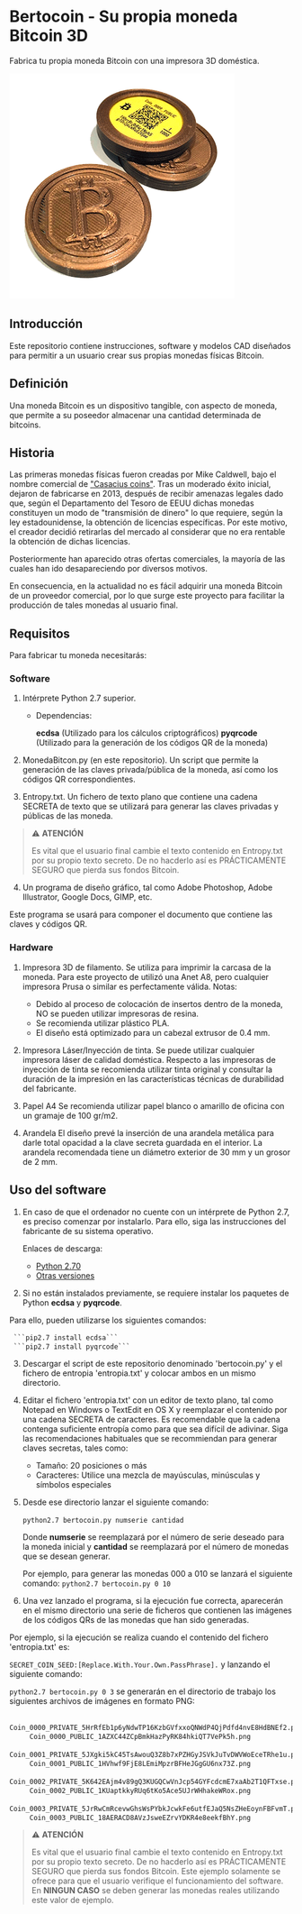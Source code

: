 # Bertocoin - Su propia moneda Bitcoin 3D
Fabrica tu propia moneda Bitcoin con una impresora 3D doméstica.
<p align="left">
  <img src="./imagenes/albercoin_01.png">
</p>

## Introducción
Este repositorio contiene instrucciones, software y modelos CAD diseñados para permitir a un usuario crear sus propias monedas físicas Bitcoin.

## Definición
Una moneda Bitcoin es un dispositivo tangible, con aspecto de moneda, que permite a su poseedor almacenar una cantidad determinada de bitcoins.

## Historia
Las primeras monedas físicas fueron creadas por Mike Caldwell, bajo el nombre comercial de ["Casacius coins"](https://en.bitcoin.it/wiki/Casascius_physical_bitcoins). Tras un moderado éxito inicial, dejaron de fabricarse en 2013, después de recibir amenazas legales dado que, según el Departamento del Tesoro de EEUU dichas monedas constituyen un modo de "transmisión de dinero" lo que requiere, según la ley estadounidense, la obtención de licencias específicas. Por este motivo, el creador decidió retirarlas del mercado al considerar que no era rentable la obtención de dichas licencias.

Posteriormente han aparecido otras ofertas comerciales, la mayoría de las cuales han ido desapareciendo por diversos motivos.

En consecuencia, en la actualidad no es fácil adquirir una moneda Bitcoin de un proveedor comercial, por lo que surge este proyecto para facilitar la producción de tales monedas al usuario final.

## Requisitos
Para fabricar tu moneda necesitarás:

### Software
1. Intérprete Python 2.7 superior. 
   - Dependencias: 

     **ecdsa** (Utilizado para los cálculos criptográficos)
     **pyqrcode** (Utilizado para la generación de los códigos QR de la moneda)


2. MonedaBitcon.py (en este repositorio). Un script que permite la generación de las claves privada/pública de la moneda, así como los códigos QR correspondientes.
3. Entropy.txt. Un fichero de texto plano que contiene una cadena SECRETA de texto que se utilizará para generar las claves privadas y públicas de las moneda.


> :warning: **ATENCIÓN**
>
> Es vital que el usuario final cambie el texto contenido en Entropy.txt por su propio texto secreto.
> De no hacderlo así es PRÁCTICAMENTE SEGURO que pierda sus fondos Bitcoin.

4. Un programa de diseño gráfico, tal como Adobe Photoshop, Adobe Illustrator, Google Docs, GIMP, etc.

Este programa se usará para componer el documento que contiene las claves y códigos QR.

### Hardware
1. Impresora 3D de filamento. 
Se utiliza para imprimir la carcasa de la moneda. 
Para este proyecto de utilizó una Anet A8, pero cualquier impresora Prusa o similar es perfectamente válida.
Notas: 
   - Debido al proceso de colocación de insertos dentro de la moneda, NO se pueden utilizar impresoras de resina.
   - Se recomienda utilizar plástico PLA.
   - El diseño está optimizado para un cabezal extrusor de 0.4 mm.

2. Impresora Láser/Inyección de tinta.
Se puede utilizar cualquier impresora láser de calidad doméstica. Respecto a las impresoras de inyección de tinta se recomienda utilizar tinta original y consultar la duración de la impresión en las características técnicas de durabilidad del fabricante.
3. Papel A4
Se recomienda utilizar papel blanco o amarillo de oficina con un gramaje de 100 gr/m2.
4. Arandela
El diseño prevé la inserción de una arandela metálica para darle total opacidad a la clave secreta guardada en el interior.
La arandela recomendada tiene un diámetro exterior de 30 mm y un grosor de 2 mm.

## Uso del software

1. En caso de que el ordenador no cuente con un intérprete de Python 2.7, es preciso comenzar por instalarlo.
Para ello, siga las instrucciones del fabricante de su sistema operativo.

    Enlaces de descarga: 
    
    - [Python 2.70](https://www.python.org/downloads/release/python-270/)
    - [Otras versiones](https://www.python.org/downloads/)

2. Si no están instalados previamente, se requiere instalar los paquetes de Python **ecdsa** y **pyqrcode**. 

Para ello, pueden utilizarse los siguientes comandos:

     ```pip2.7 install ecdsa```
     ```pip2.7 install pyqrcode```

3. Descargar el script de este repositorio denominado 'bertocoin.py' y el fichero de entropia 'entropia.txt' y colocar ambos en un mismo directorio.


5. Editar el fichero 'entropia.txt' con un editor de texto plano, tal como Notepad en Windows o TextEdit en OS X y reemplazar el contenido por una cadena SECRETA de caracteres.
Es recomendable que la cadena contenga suficiente entropía como para que sea difícil de adivinar.
Siga las recomendaciones habituales que se recommiendan para generar claves secretas, tales como:
   - Tamaño: 20 posiciones o más
   - Caracteres: Utilice una mezcla de mayúsculas, minúsculas y símbolos especiales
   
5. Desde ese directorio lanzar el siguiente comando:

     ```python2.7 bertocoin.py numserie cantidad```
     
     Donde __numserie__ se reemplazará por el número de serie deseado para la moneda inicial y __cantidad__ se reemplazará por el número de monedas que se desean generar.
     
     Por ejemplo, para generar las monedas 000 a 010 se lanzará el siguiente comando:
     ```python2.7 bertocoin.py 0 10```
       
6. Una vez lanzado el programa, si la ejecución fue correcta, aparecerán en el mismo directorio una serie de ficheros que contienen las imágenes de los códigos QRs de las monedas que han sido generadas.

Por ejemplo, si la ejecución se realiza cuando el contenido del fichero 'entropia.txt' es:

```SECRET_COIN_SEED:[Replace.With.Your.Own.PassPhrase].```
y lanzando el siguiente comando:

```python2.7 bertocoin.py 0 3```
se generarán en el directorio de trabajo los siguientes archivos de imágenes en formato PNG:

```
     Coin_0000_PRIVATE_5HrRfEb1p6yNdwTP16KzbGVfxxoQNWdP4QjPdfd4nvE8HdBNEf2.png
     Coin_0000_PUBLIC_1AZXC44ZCpBmkHazPyRK84hkiQT7VePk5h.png
     Coin_0001_PRIVATE_5JXgki5kC45TsAwouQ3Z8b7xPZHGyJSVkJuTvDWVWoEceTRhe1u.png
     Coin_0001_PUBLIC_1HVhwf9FjE8LEmiMpzrBFHeJGgGU6nx73Z.png
     Coin_0002_PRIVATE_5K642EAjm4v89gQ3KUGQCwVnJcp54GYFcdcmE7xaAb2T1QFTxse.png
     Coin_0002_PUBLIC_1KUaptkkyRUq6tKo5Ace5UJrWHhakeWRox.png
     Coin_0003_PRIVATE_5JrRwCmRcevwGhsWsPYbkJcwkFe6utfEJaQ5NsZHeEoynFBFvmT.png
     Coin_0003_PUBLIC_18AERACD8AVzJsweEZrvYDKR4e8eekfBhY.png
```


> :warning: **ATENCIÓN**
>
> Es vital que el usuario final cambie el texto contenido en Entropy.txt por su propio texto secreto.
> De no hacderlo así es PRÁCTICAMENTE SEGURO que pierda sus fondos Bitcoin.
> Este ejemplo solamente se ofrece para que el usuario verifique el funcionamiento del software.
> En **NINGUN CASO** se deben generar las monedas reales utilizando este valor de ejemplo.








